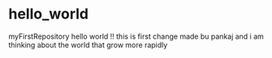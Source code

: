 # hello_world
myFirstRepository
hello world !! this is first change made bu pankaj 
and i am thinking about the world that grow more rapidly
